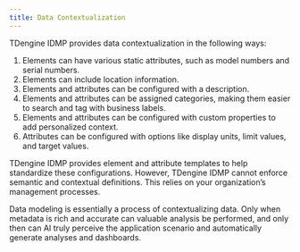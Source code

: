 ```yaml
---
title: Data Contextualization
---
```


TDengine IDMP provides data contextualization in the following ways:

1. Elements can have various static attributes, such as model numbers and serial numbers.
2. Elements can include location information.
3. Elements and attributes can be configured with a description.
4. Elements and attributes can be assigned categories, making them easier to search and tag with business labels.
5. Elements and attributes can be configured with custom properties to add personalized context.
6. Attributes can be configured with options like display units, limit values, and target values.

TDengine IDMP provides element and attribute templates to help standardize these configurations. However, TDengine IDMP cannot enforce semantic and contextual definitions. This relies on your organization’s management processes.

Data modeling is essentially a process of contextualizing data. Only when metadata is rich and accurate can valuable analysis be performed, and only then can AI truly perceive the application scenario and automatically generate analyses and dashboards.
